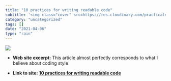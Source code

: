 ```yaml
---
title: "10 practices for writing readable code"
subtitle: '<img class="cover" src=https://res.cloudinary.com/practicaldev/image/fetch/s--8z3xgv1U--/c_imagga_sc...'
category: "uncategorized"
tags: []
date: "2021-04-06"
type: "rain"
---
```

<img class="cover" src=https://res.cloudinary.com/practicaldev/image/fetch/s--8z3xgv1U--/c_imagga_scale,f_auto,fl_progressive,h_500,q_auto,w_1000/https://thepracticaldev.s3.amazonaws.com/i/lk3i1t3mltxen8bk0epo.png>



* **Web site excerpt:** This article almost perfectly corresponds to what I believe about coding style

* **Link to site:** **[10 practices for writing readable code](https://dev.to/gonedark/10-practices-for-readable-code-143a)**